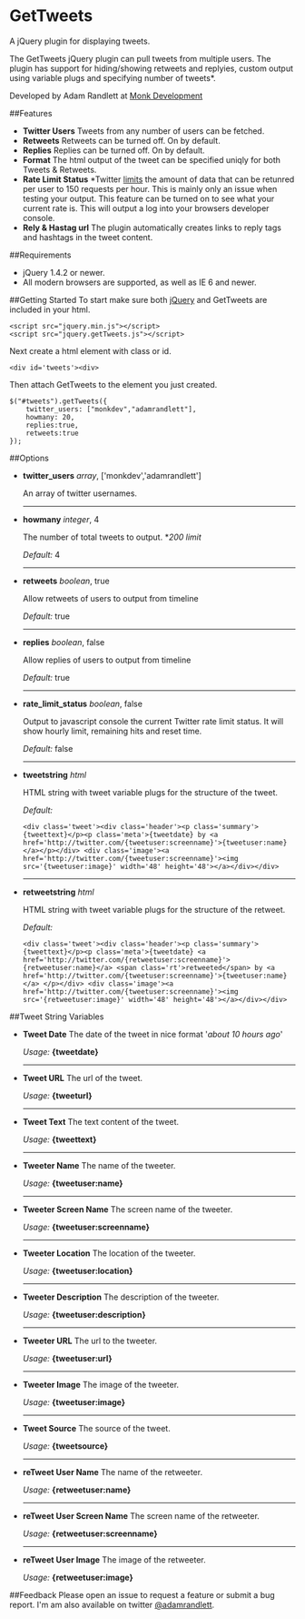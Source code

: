 GetTweets
==========
A jQuery plugin for displaying tweets.

The GetTweets jQuery plugin can pull tweets from multiple users. The plugin has support for hiding/showing retweets and replyies, custom output using variable plugs and specifying number of tweets*. 

Developed by Adam Randlett at [Monk Development](http://www.monkdevelopment.com)

##Features
*	**Twitter Users** Tweets from any number of users can be fetched.
*   **Retweets**  Retweets can be turned off. On by default.
*   **Replies**   Replies can be turned off. On by default.
*   **Format**    The html output of the tweet can be specified uniqly for both Tweets & Retweets.
*   **Rate Limit Status**  *Twitter [limits](https://dev.twitter.com/docs/rate-limiting) the amount of data that can be retunred per user to 150 requests per hour. This is mainly only an issue when testing your output. This feature can be turned on to see what your current rate is.  This will output a log into your browsers developer console.
*   **Rely & Hastag url**  The plugin automatically creates links to reply tags and hashtags in the tweet content.

##Requirements
*   jQuery 1.4.2 or newer.
*   All modern browsers are supported, as well as IE 6 and newer.

##Getting Started
To start make sure both [jQuery](http://jquery.com) and GetTweets are included in your html.

    <script src="jquery.min.js"></script>
    <script src="jquery.getTweets.js"></script>


Next create a html element with class or id.

    <div id='tweets'><div>

Then attach GetTweets to the element you just created.

    $("#tweets").getTweets({
       	twitter_users: ["monkdev","adamrandlett"],
       	howmany: 20,
       	replies:true,
       	retweets:true
    });


##Options
*   **twitter_users** _array_, ['monkdev','adamrandlett']

	An array of twitter usernames.

	---------------------------------------------------------------------------
*   **howmany** _integer_, 4

	The number of total tweets to output. *_200 limit_
	
	_Default:_ 4

	---------------------------------------------------------------------------

*   **retweets** _boolean_, true

	Allow retweets of users to output from timeline
	
	_Default:_ true

	---------------------------------------------------------------------------

*   **replies** _boolean_, false

	Allow replies of users to output from timeline
	
	_Default:_ true

	---------------------------------------------------------------------------

*   **rate_limit_status** _boolean_, false

	Output to javascript console the current Twitter rate limit status. It will show hourly limit, remaining hits and reset time.
	
	_Default:_ false

	---------------------------------------------------------------------------

*   **tweetstring** _html_

	HTML string with tweet variable plugs for the structure of the tweet.
	
	_Default:_ 

    	<div class='tweet'><div class='header'><p class='summary'>{tweettext}</p><p class='meta'>{tweetdate} by <a href='http://twitter.com/{tweetuser:screenname}'>{tweetuser:name}</a></p></div> <div class='image'><a href='http://twitter.com/{tweetuser:screenname}'><img src='{tweetuser:image}' width='48' height='48'></a></div></div>

	---------------------------------------------------------------------------

*   **retweetstring** _html_

	HTML string with tweet variable plugs for the structure of the retweet.
	
	_Default:_ 

    	<div class='tweet'><div class='header'><p class='summary'>{tweettext}</p><p class='meta'>{tweetdate} <a href='http://twitter.com/{retweetuser:screenname}'>{retweetuser:name}</a> <span class='rt'>retweeted</span> by <a href='http://twitter.com/{tweetuser:screenname}'>{tweetuser:name}</a> </p></div> <div class='image'><a href='http://twitter.com/{tweetuser:screenname}'><img src='{retweetuser:image}' width='48' height='48'></a></div></div>

##Tweet String Variables

* __Tweet Date__  The date of the tweet in nice format '_about 10 hours ago_'

  _Usage:_ __{tweetdate}__

  ---------------------------------------------------------------------------

* __Tweet URL__ The url of the tweet.

  _Usage:_ __{tweeturl}__

  ---------------------------------------------------------------------------

* __Tweet Text__ The text content of the tweet.

  _Usage:_ __{tweettext}__

  ---------------------------------------------------------------------------

* __Tweeter Name__ The name of the tweeter.

  _Usage:_ __{tweetuser:name}__

  ---------------------------------------------------------------------------

* __Tweeter Screen Name__ The screen name of the tweeter.

  _Usage:_ __{tweetuser:screenname}__

  ---------------------------------------------------------------------------

* __Tweeter Location__ The location of the tweeter.

  _Usage:_ __{tweetuser:location}__

  ---------------------------------------------------------------------------

* __Tweeter Description__ The description of the tweeter.

  _Usage:_ __{tweetuser:description}__

  ---------------------------------------------------------------------------

* __Tweeter URL__ The url to the tweeter.

  _Usage:_ __{tweetuser:url}__

  ---------------------------------------------------------------------------

* __Tweeter Image__ The image of the tweeter.

  _Usage:_ __{tweetuser:image}__

  ---------------------------------------------------------------------------

* __Tweet Source__ The source of the tweet.

  _Usage:_ __{tweetsource}__

  ---------------------------------------------------------------------------

* __reTweet User Name__ The name of the retweeter.

  _Usage:_ __{retweetuser:name}__

  ---------------------------------------------------------------------------

* __reTweet User Screen Name__ The screen name of the retweeter.

  _Usage:_ __{retweetuser:screenname}__

  ---------------------------------------------------------------------------

* __reTweet User Image__ The image of the retweeter.

  _Usage:_ __{retweetuser:image}__


##Feedback
Please open an issue to request a feature or submit a bug report. I'm am also available on twitter [@adamrandlett](http://www.twitter.com/adamrandlett).



